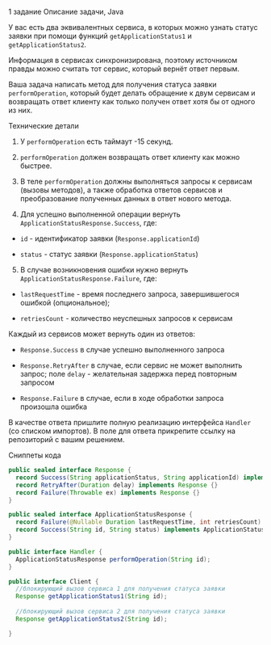 1 задание
Описание задачи, Java

У вас есть два эквивалентных сервиса, в которых можно узнать статус заявки при помощи функций `getApplicationStatus1` и `getApplicationStatus2`.

Информация в сервисах синхронизирована, поэтому источником правды можно считать тот сервис, который вернёт ответ первым.

Ваша задача написать метод для получения статуса заявки `performOperation`, который будет делать обращение к двум сервисам и возвращать ответ клиенту как только получен ответ хотя бы от одного из них.



Технические детали

1. У `performOperation` есть таймаут -15 секунд.

2. `performOperation` должен возвращать ответ клиенту как можно быстрее.

3. В теле `performOperation` должны выполняться запросы к сервисам (вызовы методов), а также обработка ответов сервисов и преобразование полученных данных в ответ нового метода.

4. Для успешно выполненной операции вернуть `ApplicationStatusResponse.Success`, где:

* `id` - идентификатор заявки (`Response.applicationId`)

* `status` - статус заявки (`Response.applicationStatus`)

5. В случае возникновения ошибки нужно вернуть `ApplicationStatusResponse.Failure`, где:

* `lastRequestTime` - время последнего запроса, завершившегося ошибкой (опциональное);

* `retriesCount` - количество неуспешных запросов к сервисам



Каждый из сервисов может вернуть один из ответов:

* `Response.Success` в случае успешно выполненного запроса

* `Response.RetryAfter` в случае, если сервис не может выполнить запрос; поле `delay` - желательная задержка перед повторным запросом

* `Response.Failure` в случае, если в ходе обработки запроса произошла ошибка



В качестве ответа пришлите полную реализацию интерфейса `Handler` (со списком импортов). В поле для ответа прикрепите ссылку на репозиторий с вашим решением.



Cниппеты кода

```java
public sealed interface Response {
  record Success(String applicationStatus, String applicationId) implements Response {}
  record RetryAfter(Duration delay) implements Response {}
  record Failure(Throwable ex) implements Response {}
}

public sealed interface ApplicationStatusResponse {
  record Failure(@Nullable Duration lastRequestTime, int retriesCount) implements ApplicationStatusResponse {}
  record Success(String id, String status) implements ApplicationStatusResponse {}
}

public interface Handler {
  ApplicationStatusResponse performOperation(String id);
}

public interface Client {
  //блокирующий вызов сервиса 1 для получения статуса заявки
  Response getApplicationStatus1(String id);
   
  //блокирующий вызов сервиса 2 для получения статуса заявки
  Response getApplicationStatus2(String id);

}
```